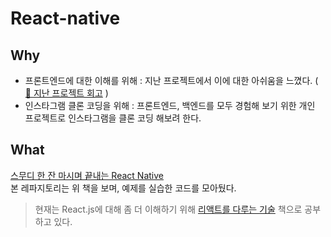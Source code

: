 # React-native

## Why

- 프론트엔드에 대한 이해를 위해
  : 지난 프로젝트에서 이에 대한 아쉬움을 느꼈다. ( [📎 지난 프로젝트 회고](https://joie-kim.github.io/Review-Team-Project/) )
- 인스타그램 클론 코딩을 위해
  : 프론트엔드, 백엔드를 모두 경험해 보기 위한 개인 프로젝트로 인스타그램을 클론 코딩 해보려 한다.

## What

[스무디 한 잔 마시며 끝내는 React Native](http://www.kyobobook.co.kr/product/detailViewKor.laf?ejkGb=KOR&mallGb=KOR&barcode=9791190014625&orderClick=LAG&Kc=)<br>
본 레파지토리는 위 책을 보며, 예제를 실습한 코드를 모아뒀다.

> 현재는 React.js에 대해 좀 더 이해하기 위해 [리액트를 다루는 기술](http://www.kyobobook.co.kr/product/detailViewKor.laf?ejkGb=KOR&mallGb=KOR&barcode=9791160508796&orderClick=LAG&Kc=) 책으로 공부하고 있다.

